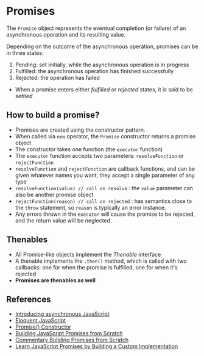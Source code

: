# Promises

The `Promise` object represents the eventual completion (or failure) of an asynchronous operation and its resulting value.

Depending on the outcome of the asynchronous operation, promises can be in three states:

1. Pending: set initially, while the asynchronous operation is in progress
2. Fulfilled: the asynchronous operation has finished successfully
3. Rejected: the operation has failed

- When a promise enters either *fulfilled* or *rejected* states, it is said to be *settled*

## How to build a promise?

- Promises are created using the constructor pattern.
- When called via `new` operator, the `Promise` constructor returns a promise object
- The constructor takes one function (the `executor` function)
- The `executor` function accepts two parameters: `resolveFunction` or `rejectFunction`
- `resolveFunction` and `rejectFunction` are callback functions, and can be given whatever names you want, they accept a single parameter of any type
- `resolveFunction(value) // call on resolve` : the `value` parameter can also be another promise object
- `rejectFunction(reason) // call on rejected` : has semantics close to the `throw` statement, so `reason` is typically an error instance.
- Any errors thrown in the `executor` will cause the promise to be rejected, and the return value will be neglected

## Thenables

- All Promise-like objects implement the *Thenable* interface
- A thenable implements the `.then()` method, which is called with two callbacks: one for when the promise is fulfilled, one for when it's rejected
- **Promises are thenables as well**

## References

- [Introducing asynchronous JavaScript](https://developer.mozilla.org/en-US/docs/Learn/JavaScript/Asynchronous/Introducing)
- [Eloquent JavaScript](https://eloquentjavascript.net/11_async.html#:~:text=Asynchronous%20programming%20makes%20it%20possible,called%20when%20the%20actions%20complete.)
- [Promise() Constructor](https://developer.mozilla.org/en-US/docs/Web/JavaScript/Reference/Global_Objects/Promise/Promise)
- [Building JavaScript Promises from Scratch](https://itnext.io/broken-promises-a-barely-working-implementation-of-js-promises-ed7f99071f54)
- [Commentary Building Promises from Scratch](https://medium.com/@jamesernator/actually-this-isnt-how-the-javascript-promise-works-ee87bbcbfd28)
- [Learn JavaScript Promises by Building a Custom Implementation](https://codefrontend.com/promises/)